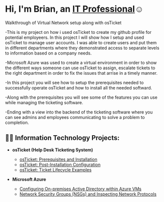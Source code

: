 <h1>Hi, I'm Brian, an <a href="https://www.linkedin.com/in/brian-brown-5855ba240/">IT Professional</a>☺</h1>

Walkthrough of Virtual Network setup along with osTicket


-This is my project on how i used osTicket to create my github profile for potential employeers. In this project I will show how I setup and used osTicket to manage user accounts. I was able to create users and put them in different departments where they demonstrated access to separate levels to information based on a company needs.

-Microsoft Azure was used to create a virtual environment in order to show the different ways someone can use osTicket to assign, escalate tickets to the right department in order to fix the issues that arrise in a timely manner.

-In this project you will see how to setup the prerequisites needed to successfully operate osTicket and how to install all the needed softward.
  
-Along with the prerequisites you will see some of the features you can use while managing the ticketing software.

-Ending with a view into the backend of the ticketing software where you can see admins and employees communicating to solve a problem to completion.

<h2>👨‍💻 Information Technology Projects:</h2>

    
- <b>osTicket (Help Desk Ticketing System)</b>
  - [osTicket: Prerequisites and Installation](https://github.com/bbrown1823/osticket-prereqs)
  - [osTicket: Post-Installation Configuration](https://github.com/bbrown1823/post-install-config)
  - [osTicket: Ticket Lifecycle Examples](https://github.com/bbrown1823/Ticket-Life-Cycle.git  )

- <b>Microsoft Azure</b>
  - [Configuring On-premises Active Directory within Azure VMs](3https://github.com/bbrown1823/Microsoft-Azura/)
  - [Network Security Groups (NSGs) and Inspecting Network Protocols](https://github.com/bbrown1823/azure-network-protocols)


<!--
**bbrown1823/bbrown1823** is a ✨ _special_ ✨ repository because its `README.md` (this file) appears on your GitHub profile.

Here are some ideas to get you started:

- 🔭 I’m currently working on ...
- 🌱 I’m currently learning ...
- 👯 I’m looking to collaborate on ...
- 🤔 I’m looking for help with ...
- 💬 Ask me about ...
- 📫 How to reach me: ...
- 😄 Pronouns: ...
- ⚡ Fun fact: ...
-->
